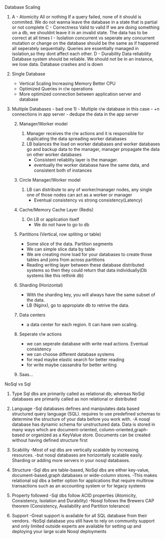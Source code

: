 Database Scaling
1) A - Atomicity 
		All or nothing
		If a query failed, none of it should is commited. We do not wanna leave the database in a state that is partial or not complete
   C - Correctness
		Valid to valid
		If we are doing something on a db, we shouldnt leave it in an invalid state. The data has to be correct at all times
   I - Isolation
		concurrent vs seperate
		any concurrent mutation or change on the database should be the same as if happened all seperately sequentially. Queries are essentially managed in isolation,so they dont affect each other.
   D - Durability
		Data reliability
		Database system should be reliable. We should not be in an instance, we lose data. Database crashes and is down
   
2) Single Database
	- Vertical Scaling
		Increasing Memory
		Better CPU
	- Optimized Queries in r/w operations
	- More optimized connection between application server and database

3) Multiple Databases - bad one
	1)
		- Multiple r/w database in this case
		- +n connections in app server
		- dedupe the data in the app server
	
	2) Manager/Worker model
		1) Manager receives the r/w actions and it is responsible for duplicating the data spreading worker databases
		2) LB balances the load on worker databases and worker databases go and backup data to the manager, manager propagate the data on other worker databases
			- Consistent reliablity layer is the manager.
			- eventually the worker database have the same data, and consistent both of instances
		
	3) Circle Manager/Worker model
		1) LB can distribute to any of worker/manager nodes, any single one of those nodes can act as a worker or manager
			- Eventual consistency vs strong consistency(Latency)
	
	4) Cache/Memory Cache Layer (Redis)
		1) On LB or application itself
			- We do not have to go to db
			
	5) Partitions (Vertical, row spliting or table)
		- Some slice of the data. Partition segments
		- We can simple slice data by table
		- We are creating more load for your databases to create those tables and joins from across partitions
		- Reading writing layer between these database distributed systems so then they could return that data individually(Db systems like this rethink db)
		
	6) Sharding (Horizontal)
		- With the sharding key, you will always have the same subset of the data.
		- LB (Nginx), go to appropiate db to retrive the data.
	
	7) Data centers
		- a data center for each region. It can have own scaling.
		
	8) Seperate r/w actions
		- we can seperate database with write read actions. Eventual consistency
		- we can choose different database systems
		- for read maybe elastic search for better reading
		- for write maybe cassandra for better writing 
		
	9) Saas...
	
	
	
NoSql vs Sql

1) Type
	Sql dbs are primarily called as relational db; whereas NoSql databases are primarily called as non relational or distributed

2) Language
	-Sql databases defines and manipulates data based structured query language (SQL). requires to use predefined schemas to determine the structure of your data before you work with.
	-A nosql database has dynamic schema for unstructured data. Data is stored in many ways which are document-oriented, column-oriented,graph-based or organized as a KeyValue store. 
	 Documents can be created without having defined structure first
	 
3) Scability
	-Most of sql dbs are vertically scalable by increasing resources.
	-but nosql databases are horizontally scalable easily. Sharding or adding more servers in your nosql databases.
	
4) Structure
	-Sql dbs are table-based, NoSql dbs are either key-value, document-based,graph databases or wide-column stores.
	-This makes relational sql dbs a better option for applications that require multirow transactions such as an accounting system or for legacy systems
	
5) Property followed
	-Sql dbs follow ACID properties (Atomicity, Consistency, Isolation and Durability) 
	-Nosql follows the Brewers CAP theorem (Consistency, Availability and Partition tolerance)

6) Support
	-Great support is available for all SQL database from their vendors. 
	-NoSql database you still have to rely on community support and only limited outside experts are available for setting up and deploying your large scale Nosql deployments